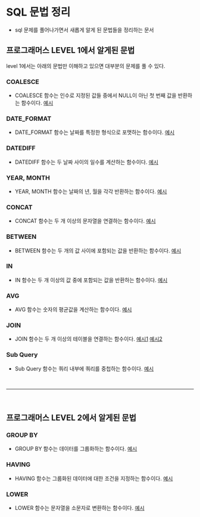 # SQL 문법 정리

- sql 문제를 풀어나가면서 새롭게 알게 된 문법들을 정리하는 문서

## 프로그래머스 LEVEL 1에서 알게된 문법

level 1에서는 아래의 문법만 이해하고 있으면 대부분의 문제를 풀 수 있다.

### COALESCE

- COALESCE 함수는 인수로 지정된 값들 중에서 NULL이 아닌 첫 번째 값을 반환하는 함수이다. [예시](./programmers/level1/12세이하인여자환자목록구하기.sql)

### DATE_FORMAT

- DATE_FORMAT 함수는 날짜를 특정한 형식으로 포맷하는 함수이다. [예시](./programmers/level1/자동차대여기록에서장기단기구분하기.sql)

### DATEDIFF

- DATEDIFF 함수는 두 날짜 사이의 일수를 계산하는 함수이다. [예시](./programmers/level1/자동차대여기록에서장기단기구분하기.sql)

### YEAR, MONTH

- YEAR, MONTH 함수는 날짜의 년, 월을 각각 반환하는 함수이다. [예시](./programmers/level1/자동차대여기록에서장기단기구분하기.sql)

### CONCAT

- CONCAT 함수는 두 개 이상의 문자열을 연결하는 함수이다. [예시](./programmers/level1/길이가가장긴물고기.sql)

### BETWEEN

- BETWEEN 함수는 두 개의 값 사이에 포함되는 값을 반환하는 함수이다. [예시](./programmers/level1/조건에맞는회원수.sql)

### IN

- IN 함수는 두 개 이상의 값 중에 포함되는 값을 반환하는 함수이다. [예시](./programmers/level1/흉부외과또는일반외과의사목록구하기.sql)

### AVG

- AVG 함수는 숫자의 평균값을 계산하는 함수이다. [예시](./programmers/level1/잡은물고기의평균길이구하기.sql)

### JOIN

- JOIN 함수는 두 개 이상의 테이블을 연결하는 함수이다. [예시1](./programmers/level1/과일로만든아이스크림구하기.sql) [예시2](./programmers/level1/조건에부합하는중고거래댓글구하기.sql)

### Sub Query

- Sub Query 함수는 쿼리 내부에 쿼리를 중첩하는 함수이다. [예시](./programmers/level1/잡은물고기의평균길이구하기.sql)

<br/>

---

<br/>

## 프로그래머스 LEVEL 2에서 알게된 문법

### GROUP BY

- GROUP BY 함수는 데이터를 그룹화하는 함수이다. [예시](./programmers/level2/동명동물수구하기.sql)

### HAVING

- HAVING 함수는 그룹화된 데이터에 대한 조건을 지정하는 함수이다. [예시](./programmers/level2/동명동물수구하기.sql)

### LOWER

- LOWER 함수는 문자열을 소문자로 변환하는 함수이다. [예시](./programmers/level2/이름에el이들어가는동물찾기.sql)
